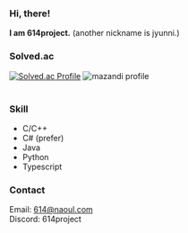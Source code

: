 ### Hi, there!
**I am 614project.**
(another nickname is jyunni.)   
### Solved.ac
[![Solved.ac Profile](http://mazassumnida.wtf/api/v2/generate_badge?boj=jyunni)](https://solved.ac/jyunni/) ![mazandi profile](http://mazandi.herokuapp.com/api?handle=jyunni&theme=white)
<br><br>
### Skill
 - C/C++
 - C# (prefer)
 - Java
 - Python
 - Typescript

### Contact
Email: 614@naoul.com   
Discord: 614project
